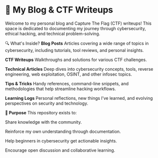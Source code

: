 # 🧠 My Blog & CTF Writeups
Welcome to my personal blog and Capture The Flag (CTF) writeups! This space is dedicated to documenting my journey through cybersecurity, ethical hacking, and technical problem-solving.

🔍 What's Inside?
**Blog Posts**
 Articles covering a wide range of topics in cybersecurity, including tutorials, tool reviews, and personal insights.

**CTF Writeups**
 Walkthroughs and solutions for various CTF challenges.

**Technical Articles**
 Deep dives into cybersecurity concepts, tools, reverse engineering, web exploitation, OSINT, and other infosec topics.

**Tips & Tricks**
 Handy references, command-line snippets, and methodologies that help streamline hacking workflows.

**Learning Logs**
 Personal reflections, new things I’ve learned, and evolving perspectives on security and technology.
 

**🎯 Purpose**
This repository exists to:

   Share knowledge with the community.

   Reinforce my own understanding through documentation.

   Help beginners in cybersecurity get actionable insights.

   Encourage open discussion and collaborative learning.